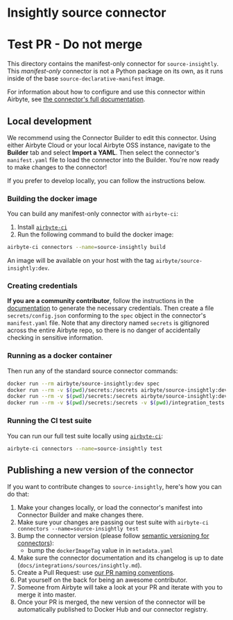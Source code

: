 # Insightly source connector
# Test PR - Do not merge

This directory contains the manifest-only connector for `source-insightly`.
This _manifest-only_ connector is not a Python package on its own, as it runs inside of the base `source-declarative-manifest` image.

For information about how to configure and use this connector within Airbyte, see [the connector's full documentation](https://docs.airbyte.com/integrations/sources/insightly).

## Local development

We recommend using the Connector Builder to edit this connector.
Using either Airbyte Cloud or your local Airbyte OSS instance, navigate to the **Builder** tab and select **Import a YAML**.
Then select the connector's `manifest.yaml` file to load the connector into the Builder. You're now ready to make changes to the connector!

If you prefer to develop locally, you can follow the instructions below.

### Building the docker image

You can build any manifest-only connector with `airbyte-ci`:

1. Install [`airbyte-ci`](https://github.com/airbytehq/airbyte/blob/master/airbyte-ci/connectors/pipelines/README.md)
2. Run the following command to build the docker image:

```bash
airbyte-ci connectors --name=source-insightly build
```

An image will be available on your host with the tag `airbyte/source-insightly:dev`.

### Creating credentials

**If you are a community contributor**, follow the instructions in the [documentation](https://docs.airbyte.com/integrations/sources/insightly)
to generate the necessary credentials. Then create a file `secrets/config.json` conforming to the `spec` object in the connector's `manifest.yaml` file.
Note that any directory named `secrets` is gitignored across the entire Airbyte repo, so there is no danger of accidentally checking in sensitive information.

### Running as a docker container

Then run any of the standard source connector commands:

```bash
docker run --rm airbyte/source-insightly:dev spec
docker run --rm -v $(pwd)/secrets:/secrets airbyte/source-insightly:dev check --config /secrets/config.json
docker run --rm -v $(pwd)/secrets:/secrets airbyte/source-insightly:dev discover --config /secrets/config.json
docker run --rm -v $(pwd)/secrets:/secrets -v $(pwd)/integration_tests:/integration_tests airbyte/source-insightly:dev read --config /secrets/config.json --catalog /integration_tests/configured_catalog.json
```

### Running the CI test suite

You can run our full test suite locally using [`airbyte-ci`](https://github.com/airbytehq/airbyte/blob/master/airbyte-ci/connectors/pipelines/README.md):

```bash
airbyte-ci connectors --name=source-insightly test
```

## Publishing a new version of the connector

If you want to contribute changes to `source-insightly`, here's how you can do that:
1. Make your changes locally, or load the connector's manifest into Connector Builder and make changes there.
2. Make sure your changes are passing our test suite with `airbyte-ci connectors --name=source-insightly test`
3. Bump the connector version (please follow [semantic versioning for connectors](https://docs.airbyte.com/contributing-to-airbyte/resources/pull-requests-handbook/#semantic-versioning-for-connectors)):
    - bump the `dockerImageTag` value in in `metadata.yaml`
4. Make sure the connector documentation and its changelog is up to date (`docs/integrations/sources/insightly.md`).
5. Create a Pull Request: use [our PR naming conventions](https://docs.airbyte.com/contributing-to-airbyte/resources/pull-requests-handbook/#pull-request-title-convention).
6. Pat yourself on the back for being an awesome contributor.
7. Someone from Airbyte will take a look at your PR and iterate with you to merge it into master.
8. Once your PR is merged, the new version of the connector will be automatically published to Docker Hub and our connector registry.
